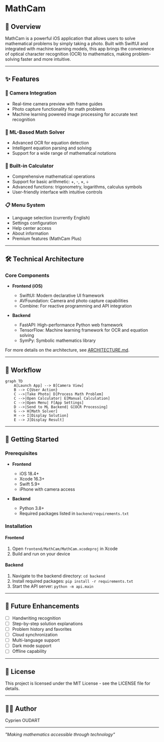 # MathCam

## 📱 Overview

MathCam is a powerful iOS application that allows users to solve mathematical problems by simply taking a photo. Built with SwiftUI and integrated with machine learning models, this app brings the convenience of optical character recognition (OCR) to mathematics, making problem-solving faster and more intuitive.

---

## ✨ Features

### 📸 Camera Integration
- Real-time camera preview with frame guides
- Photo capture functionality for math problems
- Machine learning powered image processing for accurate text recognition

### 🧠 ML-Based Math Solver
- Advanced OCR for equation detection
- Intelligent equation parsing and solving
- Support for a wide range of mathematical notations

### 🧮 Built-in Calculator
- Comprehensive mathematical operations
- Support for basic arithmetic: +, -, ×, ÷
- Advanced functions: trigonometry, logarithms, calculus symbols
- User-friendly interface with intuitive controls

### 📋 Menu System
- Language selection (currently English)
- Settings configuration
- Help center access
- About information
- Premium features (MathCam Plus)

---

## 🛠️ Technical Architecture

### Core Components
- **Frontend (iOS)**
  - SwiftUI: Modern declarative UI framework
  - AVFoundation: Camera and photo capture capabilities
  - Combine: For reactive programming and API integration
  
- **Backend**
  - FastAPI: High-performance Python web framework
  - TensorFlow: Machine learning framework for OCR and equation solving
  - SymPy: Symbolic mathematics library

For more details on the architecture, see [ARCHITECTURE.md](docs/ARCHITECTURE.md).

---

## 🔄 Workflow

```mermaid
graph TD
    A[Launch App] --> B[Camera View]
    B --> C{User Action}
    C -->|Take Photo| D[Process Math Problem]
    C -->|Open Calculator| E[Manual Calculation]
    C -->|Open Menu| F[App Settings]
    D -->|Send to ML Backend| G[OCR Processing]
    G --> H[Math Solver]
    H --> I[Display Solution]
    E --> J[Display Result]
```

---

## 🚀 Getting Started

### Prerequisites
- **Frontend**
  - iOS 18.4+
  - Xcode 16.3+
  - Swift 5.9+
  - iPhone with camera access

- **Backend**
  - Python 3.8+
  - Required packages listed in `backend/requirements.txt`

### Installation

#### Frontend
1. Open `frontend/MathCam/MathCam.xcodeproj` in Xcode
2. Build and run on your device

#### Backend
1. Navigate to the backend directory: `cd backend`
2. Install required packages: `pip install -r requirements.txt`
3. Start the API server: `python -m api.main`

---

## 🔮 Future Enhancements

- [ ] Handwriting recognition
- [ ] Step-by-step solution explanations
- [ ] Problem history and favorites
- [ ] Cloud synchronization
- [ ] Multi-language support
- [ ] Dark mode support
- [ ] Offline capability

---

## 📄 License

This project is licensed under the MIT License - see the LICENSE file for details.

---

## 👨‍💻 Author

Cyprien OUDART

---

*"Making mathematics accessible through technology"* 